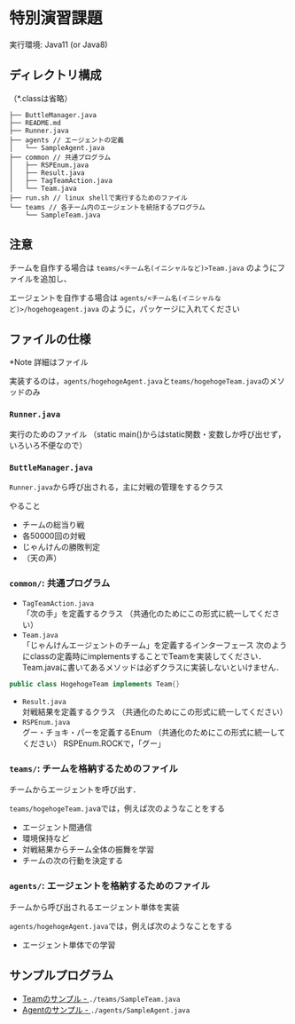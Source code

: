 # 特別演習課題

実行環境: Java11 (or Java8)

##  ディレクトリ構成
（*.classは省略）
```
├── ButtleManager.java
├── README.md
├── Runner.java 
├── agents // エージェントの定義
│   └── SampleAgent.java
├── common // 共通プログラム
│   ├── RSPEnum.java
│   ├── Result.java
│   ├── TagTeamAction.java
│   └── Team.java
├── run.sh // linux shellで実行するためのファイル
└── teams // 各チーム内のエージェントを統括するプログラム
    └── SampleTeam.java
```

## 注意
チームを自作する場合は
`teams/<チーム名(イニシャルなど)>Team.java`
のようにファイルを追加し、

エージェントを自作する場合は
`agents/<チーム名(イニシャルなど)>/hogehogeagent.java`
のように，パッケージに入れてください

## ファイルの仕様
*Note 詳細はファイル

実装するのは，`agents/hogehogeAgent.java`と`teams/hogehogeTeam.java`のメソッドのみ

### `Runner.java`
実行のためのファイル
（static main()からはstatic関数・変数しか呼び出せず，いろいろ不便なので）

### `ButtleManager.java`
`Runner.java`から呼び出される，主に対戦の管理をするクラス

やること
- チームの総当り戦
- 各50000回の対戦
- じゃんけんの勝敗判定
- （天の声）

### `common/`: 共通プログラム
- `TagTeamAction.java`  
「次の手」を定義するクラス
（共通化のためにこの形式に統一してください）
- `Team.java`  
「じゃんけんエージェントのチーム」を定義するインターフェース
次のようにclassの定義時にimplementsすることでTeamを実装してください．  
Team.javaに書いてあるメソッドは必ずクラスに実装しないといけません．
```java
public class HogehogeTeam implements Team{}
```

- `Result.java`  
対戦結果を定義するクラス
（共通化のためにこの形式に統一してください）
- `RSPEnum.java`  
グー・チョキ・パーを定義するEnum
（共通化のためにこの形式に統一してください）
RSPEnum.ROCKで，「グー」

### `teams/`: チームを格納するためのファイル
チームからエージェントを呼び出す．

`teams/hogehogeTeam.jav`aでは，例えば次のようなことをする
- エージェント間通信
- 環境保持など
- 対戦結果からチーム全体の振舞を学習
- チームの次の行動を決定する

### `agents/`: エージェントを格納するためのファイル
チームから呼び出されるエージェント単体を実装

`agents/hogehogeAgent.java`では，例えば次のようなことをする
- エージェント単体での学習

## サンプルプログラム

- [Teamのサンプル - ](./teams/SampleTeam.java)
`./teams/SampleTeam.java`
- [Agentのサンプル - ](./agents/SampleAgent.java)
`./agents/SampleAgent.java`
